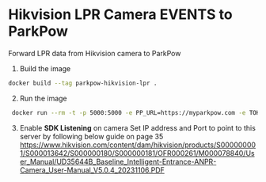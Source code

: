 # Hikvision LPR Camera EVENTS to ParkPow
Forward LPR data from Hikvision camera to ParkPow


1. Build the image
```bash
docker build --tag parkpow-hikvision-lpr .
```

2. Run the image
```bash
 docker run --rm -t -p 5000:5000 -e PP_URL=https://myparkpow.com -e TOKEN=1234 parkpow-hikvision-lpr
```

3. Enable **SDK Listening** on camera
Set IP address and Port to point to this server by following below guide on page 35
https://www.hikvision.com/content/dam/hikvision/products/S000000001/S000013642/S000000180/S000000181/OFR000261/M000078840/User_Manual/UD35644B_Baseline_Intelligent-Entrance-ANPR-Camera_User-Manual_V5.0.4_20231106.PDF

